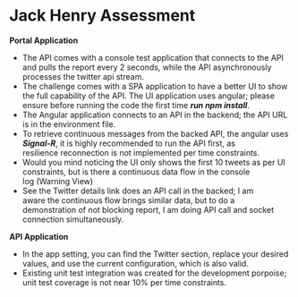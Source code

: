 
# Jack Henry Assessment

**Portal Application**
 - The API comes with a console test application that connects to the API and pulls the report every 2 seconds, 
   while the API asynchronously processes the twitter api stream.
 - The challenge comes with a SPA application to have a better UI to show the full capability of the API. 
   The UI application uses angular; please ensure before running the code the first time ***run npm install***.
 - The Angular application connects to an API in the backend; the API
   URL is in the environment file.
 - To retrieve continuous messages from the backed API, the angular uses ***Signal-R***, it is highly recommended to run the API first, as   
   resilience reconnection is not implemented per time constraints.
 - Would you mind noticing the UI only shows the first 10 tweets as per 
   UI constraints, but is there a continuous data flow in the console   
   log (Warning View)
 - See the Twitter details link does an API call in the backed; I am   
   aware the continuous flow brings similar data, but to do a   
   demonstration of not blocking report, I am doing API call and socket 
   connection simultaneously.

**API Application**

 - In the app setting, you can find the Twitter section, replace your
   desired values, and use the current configuration, which is also valid.
 - Existing unit test integration was created for the development
   porpoise; unit test coverage is not near 10% per time constraints.
